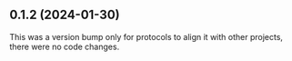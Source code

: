 ## 0.1.2 (2024-01-30)

This was a version bump only for protocols to align it with other projects, there were no code changes.